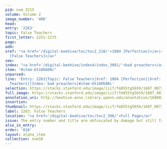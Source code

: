 ```yaml
---
pid: num_3215
volume: Volume 2
image_number: '406'
head:
entry: '2263'
topic: False Teachers
first_letter: 2251-2275
page:
add:
xref: "<a href='/digital-beehive/toc/toc2_210/'>1084 [Perfection]</a>|<a href='/digital-beehive/toc/toc2_402/'>2294
  [False Teachers]</a>"
see:
index: "<a href='/digital-beehive/index4/index_3081/'>bad preachers</a>"
item: "#item-b5180b00c"
unparsed:
line: 'Entry: 2263|Topic: False Teachers|Xref: 1084 [Perfection]|Xref: 2294 [False
  Teachers]|Index: bad preachers|#item-b5180b00c'
selection: https://stacks.stanford.edu/image/iiif/fm855tg5659/1607_0873/771,1965,2920,1111/full/0/default.jpg
full_image: https://stacks.stanford.edu/image/iiif/fm855tg5659/1607_0873/full/full/0/default.jpg
annotation_uri: http://beehive-anno.library.upenn.edu/annotation/1680024977009
insertion:
thumbnail: https://stacks.stanford.edu/image/iiif/fm855tg5659/1607_0873/771,1965,600,180/250,/0/default.jpg
label: 2263. False Teachers
location: "<a href='/digital-beehive/toc/toc2_396/'>Full Page</a>"
issue: The entry number and title are obfuscated by damage but still fairly legible.
also_in_entry:
order: '018'
layout: alpha_item
collection: num10
---
```

